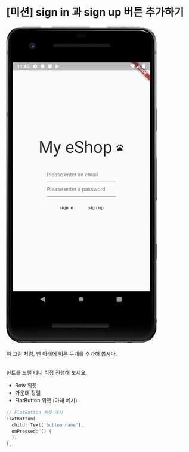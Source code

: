 # \[미션\] sign in 과 sign up 버튼 추가하기
![login-view-complete](images/login-view-complete.png)  

위 그림 처럼, 맨 아래에 버튼 두개를 추가해 봅시다.  

&nbsp;  
힌트를 드릴 테니 직접 진행해 보세요.  
- Row 위젯
- 가운데 정렬
- FlatButton 위젯 (아래 예시)

``` dart
// FlatButton 위젯 예시
FlatButton(
  child: Text('button name'),
  onPressed: () {
  },
),
```